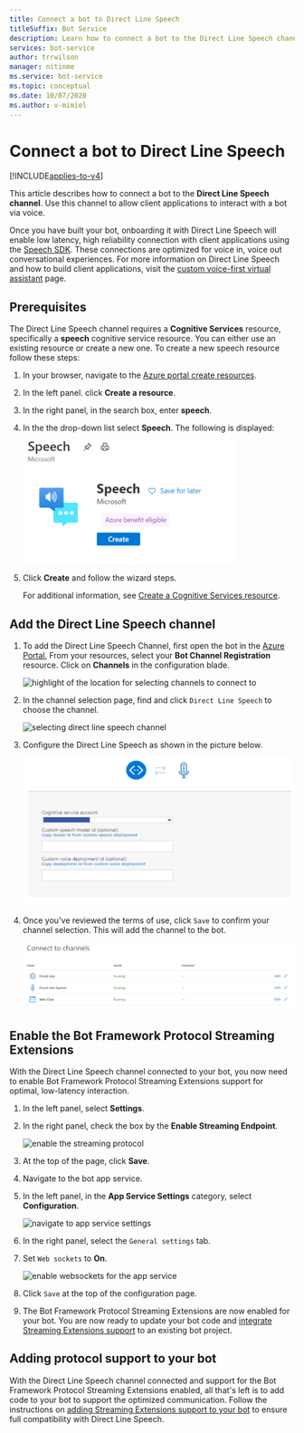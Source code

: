 ```yaml
---
title: Connect a bot to Direct Line Speech
titleSuffix: Bot Service
description: Learn how to connect a bot to the Direct Line Speech channel for user's voice interaction with high reliability and low latency.
services: bot-service
author: trrwilson
manager: nitinme
ms.service: bot-service
ms.topic: conceptual
ms.date: 10/07/2020
ms.author: v-mimiel
---
```


# Connect a bot to Direct Line Speech

[!INCLUDE[applies-to-v4](includes/applies-to.md)]

This article describes how to connect a bot to the **Direct Line Speech channel**. Use this channel to allow client applications to interact with a bot via voice.

Once you have built your bot, onboarding it with Direct Line Speech will enable low latency, high reliability connection with client applications using the [Speech SDK](https://aka.ms/speech-service-docs). These connections are optimized for voice in, voice out conversational experiences. For more information on Direct Line Speech and how to build client applications, visit the [custom voice-first virtual assistant](https://aka.ms/cognitive-services-voice-assistants) page.

## Prerequisites

 The Direct Line Speech channel requires a **Cognitive Services** resource, specifically a **speech** cognitive service resource. You can either use an existing resource or create a new one. To create a new speech resource follow these steps:

1. In your browser, navigate to the [Azure portal create resources](https://ms.portal.azure.com/#create/hub).
1. In the left panel. click **Create a resource**.
1. In the right panel, in the search box, enter **speech**.
1. In the the drop-down list select **Speech**. The following is displayed:

    ![create speech cognitive resource](media/voice-first-virtual-assistants/create-speech-cognitive-resource.PNG "Create speech cognitive resource")

1. Click **Create** and follow the wizard steps.

    For additional information, see [Create a Cognitive Services resource](https://docs.microsoft.com/azure/cognitive-services/cognitive-services-apis-create-account).

## Add the Direct Line Speech channel

1. To add the Direct Line Speech Channel, first open the bot in the [Azure Portal](https://portal.azure.com), From your resources, select your **Bot Channel Registration** resource. Click on **Channels** in the configuration blade.

    ![highlight of the location for selecting channels to connect to](media/voice-first-virtual-assistants/bot-service-channel-directlinespeech-selectchannel.png "selecting channels")

1. In the channel selection page, find and click `Direct Line Speech` to choose the channel.

    ![selecting direct line speech channel](media/voice-first-virtual-assistants/bot-service-channel-directlinespeech-connectspeechchannel.png "connecting Direct Line Speech")

1. Configure the Direct Line Speech as shown in the picture below.

    ![configure direct line speech channel](media/voice-first-virtual-assistants/bot-service-channel-directlinespeech-cognitivesericesaccount-selection.png "selecting Cognitive Services resource")

1. Once you've reviewed the terms of use, click `Save` to confirm your channel selection. This will add the channel to the bot.

    ![saving the enabled of Direct Line Speech channel](media/voice-first-virtual-assistants/bot-service-channel-directlinespeech-added.png "direct line speech channel added")

## Enable the Bot Framework Protocol Streaming Extensions

With the Direct Line Speech channel connected to your bot, you now need to enable Bot Framework Protocol Streaming Extensions support for optimal, low-latency interaction.

1. In the left panel, select **Settings**.
1. In the right panel, check the box by the **Enable Streaming Endpoint**.

    ![enable the streaming protocol](media/voice-first-virtual-assistants/bot-service-channel-directlinespeech-enablestreamingsupport.png "enable streaming extension support")

1. At the top of the page, click **Save**.

1. Navigate to the bot app service.
1. In the left panel, in the **App Service Settings** category, select **Configuration**.

    ![navigate to app service settings](media/voice-first-virtual-assistants/bot-service-channel-directlinespeech-configureappservice.png "configure the app service")

1. In the right panel, select the `General settings` tab.
1. Set `Web sockets` to **On**.

    ![enable websockets for the app service](media/voice-first-virtual-assistants/bot-service-channel-directlinespeech-enablewebsockets.png "enable websockets")

1. Click `Save` at the top of the configuration page.

1. The Bot Framework Protocol Streaming Extensions are now enabled for your bot. You are now ready to update your bot code and [integrate Streaming Extensions support](https://aka.ms/botframework/addstreamingprotocolsupport) to an existing bot project.

## Adding protocol support to your bot

With the Direct Line Speech channel connected and support for the Bot Framework Protocol Streaming Extensions enabled, all that's left is to add code to your bot to support the optimized communication. Follow the instructions on [adding Streaming Extensions support to your bot](https://aka.ms/botframework/addstreamingprotocolsupport) to ensure full compatibility with Direct Line Speech.


